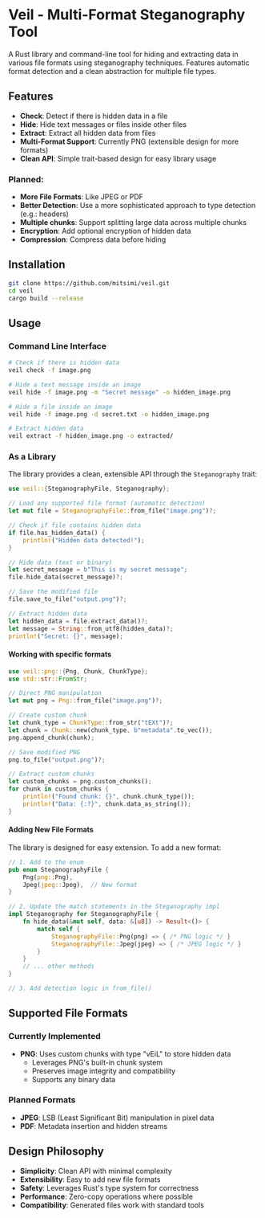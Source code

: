 # Veil - Multi-Format Steganography Tool

A Rust library and command-line tool for hiding and extracting data in various file formats using steganography techniques. Features automatic format detection and a clean abstraction for multiple file types.

## Features

- **Check**: Detect if there is hidden data in a file
- **Hide**: Hide text messages or files inside other files
- **Extract**: Extract all hidden data from files
- **Multi-Format Support**: Currently PNG (extensible design for more formats)
- **Clean API**: Simple trait-based design for easy library usage

### Planned:

- **More File Formats**: Like JPEG or PDF
- **Better Detection**: Use a more sophisticated approach to type detection (e.g.: headers)
- **Multiple chunks**: Support splitting large data across multiple chunks
- **Encryption**: Add optional encryption of hidden data
- **Compression**: Compress data before hiding

## Installation

```bash
git clone https://github.com/mitsimi/veil.git
cd veil
cargo build --release
```

## Usage

### Command Line Interface

```bash
# Check if there is hidden data
veil check -f image.png

# Hide a text message inside an image
veil hide -f image.png -m "Secret message" -o hidden_image.png

# Hide a file inside an image
veil hide -f image.png -d secret.txt -o hidden_image.png

# Extract hidden data
veil extract -f hidden_image.png -o extracted/
```

### As a Library

The library provides a clean, extensible API through the `Steganography` trait:

```rust
use veil::{SteganographyFile, Steganography};

// Load any supported file format (automatic detection)
let mut file = SteganographyFile::from_file("image.png")?;

// Check if file contains hidden data
if file.has_hidden_data() {
    println!("Hidden data detected!");
}

// Hide data (text or binary)
let secret_message = b"This is my secret message";
file.hide_data(secret_message)?;

// Save the modified file
file.save_to_file("output.png")?;

// Extract hidden data
let hidden_data = file.extract_data()?;
let message = String::from_utf8(hidden_data)?;
println!("Secret: {}", message);
```

#### Working with specific formats

```rust
use veil::png::{Png, Chunk, ChunkType};
use std::str::FromStr;

// Direct PNG manipulation
let mut png = Png::from_file("image.png")?;

// Create custom chunk
let chunk_type = ChunkType::from_str("tEXt")?;
let chunk = Chunk::new(chunk_type, b"metadata".to_vec());
png.append_chunk(chunk);

// Save modified PNG
png.to_file("output.png")?;

// Extract custom chunks
let custom_chunks = png.custom_chunks();
for chunk in custom_chunks {
    println!("Found chunk: {}", chunk.chunk_type());
    println!("Data: {:?}", chunk.data_as_string());
}
```

#### Adding New File Formats

The library is designed for easy extension. To add a new format:

```rust
// 1. Add to the enum
pub enum SteganographyFile {
    Png(png::Png),
    Jpeg(jpeg::Jpeg),  // New format
}

// 2. Update the match statements in the Steganography impl
impl Steganography for SteganographyFile {
    fn hide_data(&mut self, data: &[u8]) -> Result<()> {
        match self {
            SteganographyFile::Png(png) => { /* PNG logic */ }
            SteganographyFile::Jpeg(jpeg) => { /* JPEG logic */ }
        }
    }
    // ... other methods
}

// 3. Add detection logic in from_file()
```

## Supported File Formats

### Currently Implemented

- **PNG**: Uses custom chunks with type "vEiL" to store hidden data
  - Leverages PNG's built-in chunk system
  - Preserves image integrity and compatibility
  - Supports any binary data

### Planned Formats

- **JPEG**: LSB (Least Significant Bit) manipulation in pixel data
- **PDF**: Metadata insertion and hidden streams

## Design Philosophy

- **Simplicity**: Clean API with minimal complexity
- **Extensibility**: Easy to add new file formats
- **Safety**: Leverages Rust's type system for correctness
- **Performance**: Zero-copy operations where possible
- **Compatibility**: Generated files work with standard tools

